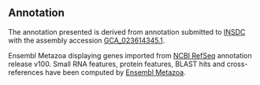 **Annotation**
----------

The annotation presented is derived from annotation submitted to
[INSDC](http://www.insdc.org) with the assembly accession [GCA\_023614345.1](http://www.ebi.ac.uk/ena/data/view/GCA_023614345.1).

Ensembl Metazoa displaying genes imported from [NCBI RefSeq](https://www.ncbi.nlm.nih.gov/genome/annotation_euk/Adelges_cooleyi/100) annotation release v100.
Small RNA features, protein features, BLAST hits and cross-references have been
computed by [Ensembl Metazoa](https://metazoa.ensembl.org/info/genome/annotation/index.html).
